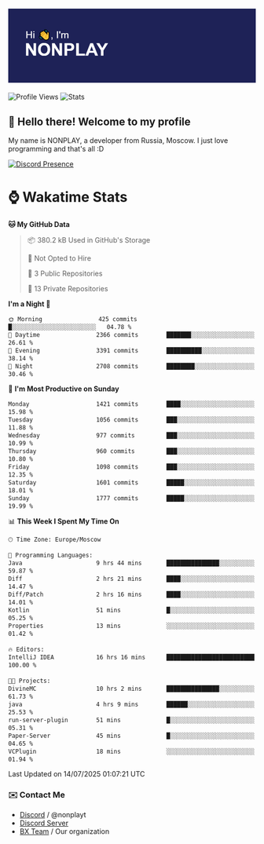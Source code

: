 ![Discord Presence](./header.png)
<br></br>
![Profile Views](https://komarev.com/ghpvc/?username=NONPLAYT&color=blue&style=for-the-badge)
![Stats](https://img.shields.io/badge/0%25-OPTIMIZED-orange?style=for-the-badge)


## :wave: Hello there! Welcome to my profile

My name is NONPLAY, a developer from Russia, Moscow. I just love programming and that's all :D

[![Discord Presence](https://lanyard.cnrad.dev/api/597087584090587177?showDisplayName=true)](https://discord.com/users/597087584090587177) 

# ⌚ Wakatime Stats

<!--START_SECTION:waka-->
**🐱 My GitHub Data** 

> 📦 380.2 kB Used in GitHub's Storage 
 > 
> 🚫 Not Opted to Hire
 > 
> 📜 3 Public Repositories 
 > 
> 🔑 13 Private Repositories 
 > 
**I'm a Night 🦉** 

```text
🌞 Morning                425 commits         █░░░░░░░░░░░░░░░░░░░░░░░░   04.78 % 
🌆 Daytime                2366 commits        ███████░░░░░░░░░░░░░░░░░░   26.61 % 
🌃 Evening                3391 commits        ██████████░░░░░░░░░░░░░░░   38.14 % 
🌙 Night                  2708 commits        ████████░░░░░░░░░░░░░░░░░   30.46 % 
```
📅 **I'm Most Productive on Sunday** 

```text
Monday                   1421 commits        ████░░░░░░░░░░░░░░░░░░░░░   15.98 % 
Tuesday                  1056 commits        ███░░░░░░░░░░░░░░░░░░░░░░   11.88 % 
Wednesday                977 commits         ███░░░░░░░░░░░░░░░░░░░░░░   10.99 % 
Thursday                 960 commits         ███░░░░░░░░░░░░░░░░░░░░░░   10.80 % 
Friday                   1098 commits        ███░░░░░░░░░░░░░░░░░░░░░░   12.35 % 
Saturday                 1601 commits        █████░░░░░░░░░░░░░░░░░░░░   18.01 % 
Sunday                   1777 commits        █████░░░░░░░░░░░░░░░░░░░░   19.99 % 
```


📊 **This Week I Spent My Time On** 

```text
🕑︎ Time Zone: Europe/Moscow

💬 Programming Languages: 
Java                     9 hrs 44 mins       ███████████████░░░░░░░░░░   59.87 % 
Diff                     2 hrs 21 mins       ████░░░░░░░░░░░░░░░░░░░░░   14.47 % 
Diff/Patch               2 hrs 16 mins       ████░░░░░░░░░░░░░░░░░░░░░   14.01 % 
Kotlin                   51 mins             █░░░░░░░░░░░░░░░░░░░░░░░░   05.25 % 
Properties               13 mins             ░░░░░░░░░░░░░░░░░░░░░░░░░   01.42 % 

🔥 Editors: 
IntelliJ IDEA            16 hrs 16 mins      █████████████████████████   100.00 % 

🐱‍💻 Projects: 
DivineMC                 10 hrs 2 mins       ███████████████░░░░░░░░░░   61.73 % 
java                     4 hrs 9 mins        ██████░░░░░░░░░░░░░░░░░░░   25.53 % 
run-server-plugin        51 mins             █░░░░░░░░░░░░░░░░░░░░░░░░   05.31 % 
Paper-Server             45 mins             █░░░░░░░░░░░░░░░░░░░░░░░░   04.65 % 
VCPlugin                 18 mins             ░░░░░░░░░░░░░░░░░░░░░░░░░   01.94 % 
```


 Last Updated on 14/07/2025 01:07:21 UTC
<!--END_SECTION:waka-->

### ✉️ Contact Me

- [Discord](https://discord.com/users/597087584090587177) / @nonplayt
- [Discord Server](https://discord.gg/qNyybSSPm5)
- [BX Team](https://github.com/BX-Team) / Our organization
